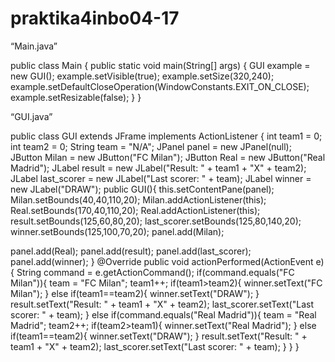 # praktika4inbo04-17
“Main.java”

public class Main { public static void main(String[] args) { GUI example = new GUI(); example.setVisible(true); example.setSize(320,240); example.setDefaultCloseOperation(WindowConstants.EXIT_ON_CLOSE); example.setResizable(false); } }

“GUI.java”

public class GUI extends JFrame implements ActionListener { int team1 = 0; int team2 = 0; String team = "N/A"; JPanel panel = new JPanel(null); JButton Milan = new JButton("FC Milan"); JButton Real = new JButton("Real Madrid"); JLabel result = new JLabel("Result: " + team1 + "X" + team2); JLabel last_scorer = new JLabel("Last scorer: " + team); JLabel winner = new JLabel("DRAW"); public GUI(){ this.setContentPane(panel); Milan.setBounds(40,40,110,20); Milan.addActionListener(this); Real.setBounds(170,40,110,20); Real.addActionListener(this); result.setBounds(125,60,80,20); last_scorer.setBounds(125,80,140,20); winner.setBounds(125,100,70,20); panel.add(Milan);

panel.add(Real); panel.add(result); panel.add(last_scorer); panel.add(winner); } @Override public void actionPerformed(ActionEvent e) { String command = e.getActionCommand(); if(command.equals("FC Milan")){ team = "FC Milan"; team1++; if(team1>team2){ winner.setText("FC Milan"); } else if(team1==team2){ winner.setText("DRAW"); } result.setText("Result: " + team1 + "X" + team2); last_scorer.setText("Last scorer: " + team); } else if(command.equals("Real Madrid")){ team = "Real Madrid"; team2++; if(team2>team1){ winner.setText("Real Madrid"); } else if(team1==team2){ winner.setText("DRAW"); } result.setText("Result: " + team1 + "X" + team2); last_scorer.setText("Last scorer: " + team); } } }
